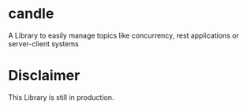 # candle
A Library to easily manage topics like concurrency, rest applications or server-client systems

# Disclaimer
This Library is still in production.

